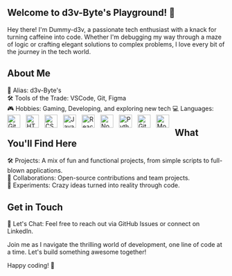 ## Welcome to d3v-Byte's Playground! 🎉

Hey there! I'm Dummy-d3v, a passionate tech enthusiast with a knack for turning caffeine into code. Whether I'm debugging my way through a maze of logic or crafting elegant solutions to complex problems, I love every bit of the journey in the tech world.

## About Me

👾 Alias: d3v-Byte's  
🛠 Tools of the Trade: VSCode, Git, Figma  
🎮 Hobbies: Gaming, Developing, and exploring new tech
💻 Languages: 
<img align="left" alt="Git" width="30px" style="padding-right:10px;" src="https://cdn.jsdelivr.net/gh/devicons/devicon/icons/git/git-original.svg" />
<img align="left" alt="HTML" width="30px" style="padding-right:10px;" src="https://cdn.jsdelivr.net/gh/devicons/devicon/icons/html5/html5-plain.svg" />
<img align="left" alt="CSS" width="30px" style="padding-right:10px;" src="https://cdn.jsdelivr.net/gh/devicons/devicon/icons/css3/css3-plain.svg" />
<img align="left" alt="JavaScript" width="30px" style="padding-right:10px;" src="https://cdn.jsdelivr.net/gh/devicons/devicon/icons/javascript/javascript-plain.svg" />
<img align="left" alt="React" width="30px" style="padding-right:10px;" src="https://cdn.jsdelivr.net/gh/devicons/devicon/icons/react/react-original.svg" />
<img align="left" alt="NodeJS" width="30px" style="padding-right:10px;" src="https://cdn.jsdelivr.net/gh/devicons/devicon/icons/nodejs/nodejs-original.svg" />
<img align="left" alt="Python" width="30px" style="padding-right:10px;" src="https://cdn.jsdelivr.net/gh/devicons/devicon/icons/python/python-plain.svg" />
<img align="left" alt="GitHub" width="30px" style="padding-right:10px;" src="https://cdn.jsdelivr.net/gh/devicons/devicon/icons/github/github-original.svg" />
<img align="left" alt="MongoDB" width="30px" style="padding-right:10px;" src="https://cdn.jsdelivr.net/gh/devicons/devicon/icons/bash/mongodb-original.svg" />
<!--🌱 Currently Learning: Machine Learning, Rust-->  

## What You'll Find Here

🛠️ Projects: A mix of fun and functional projects, from simple scripts to full-blown applications.  
🤝 Collaborations: Open-source contributions and team projects.  
🧪 Experiments: Crazy ideas turned into reality through code.

## Get in Touch

💬 Let's Chat: Feel free to reach out via GitHub Issues or connect on LinkedIn.

Join me as I navigate the thrilling world of development, one line of code at a time. Let's build something awesome together!

Happy coding! 🚀

<!--## Connect with me-->
<!--📧 Email: [email here](mailto:dummy.dev@example.com)-->
